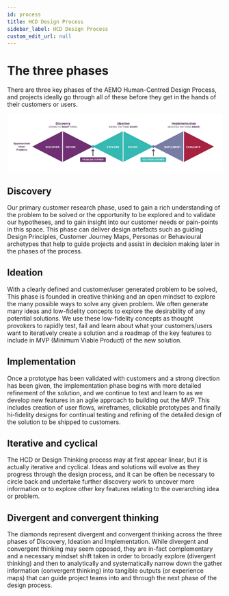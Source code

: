 ```yaml
---
id: process
title: HCD Design Process
sidebar_label: HCD Design Process
custom_edit_url: null
---
```


# The three phases
There are three key phases of the AEMO Human-Centred Design Process, and projects ideally go through all of these before they get in the hands of their customers or users.

![img](../..//img/guide/design-process.webp)

## Discovery
Our primary customer research phase, used to gain a rich understanding of the problem to be solved or the opportunity to be explored and to validate our hypotheses, and to gain insight into our customer needs or pain-points in this space. This phase can deliver design artefacts such as guiding Design Principles, Customer Journey Maps, Personas or Behavioural archetypes that help to guide projects and assist in decision making later in the phases of the process.

## Ideation
With a clearly defined and customer/user generated problem to be solved, This phase is founded in creative thinking and an open mindset to explore the many possible ways to solve any given problem. We often generate many ideas and low-fidelity concepts to explore the desirability of any potential solutions. We use these low-fidelity concepts as thought provokers to rapidly test, fail and learn about what your customers/users want to iteratively create a solution and a roadmap of the key features to include in MVP (Minimum Viable Product) of the new solution.

## Implementation
Once a prototype has been validated with customers and a strong direction has been given, the implementation phase begins with more detailed refinement of the solution, and we continue to test and learn to as we develop new features in an agile approach to building out the MVP. This includes creation of user flows, wireframes, clickable prototypes and finally hi-fidelity designs for continual testing and refining of the detailed design of the solution to be shipped to customers.

 

## Iterative and cyclical
The HCD or Design Thinking process may at first appear linear, but it is actually iterative and cyclical. Ideas and solutions will evolve as they progress through the design process, and it can be often be necessary to circle back and undertake further discovery work to uncover more information or to explore other key features relating to the overarching idea or problem.

 

## Divergent and convergent thinking
The diamonds represent divergent and convergent thinking across the three phases of Discovery, Ideation and Implementation. While divergent and convergent thinking may seem opposed, they are in-fact complementary and a necessary mindset shift taken in order to broadly explore (divergent thinking) and then to analytically and systematically narrow down the gather information (convergent thinking) into tangible outputs (or experience maps) that can guide project teams into and through the next phase of the design process.